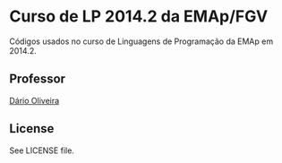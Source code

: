 
# Curso de LP 2014.2 da EMAp/FGV

Códigos usados no curso de Linguagens de Programação da EMAp em
2014.2.

## Professor

[Dário Oliveira](http://scholar.google.com.br/citations?user=Nswjaf0AAAAJ)

## License

See LICENSE file.
